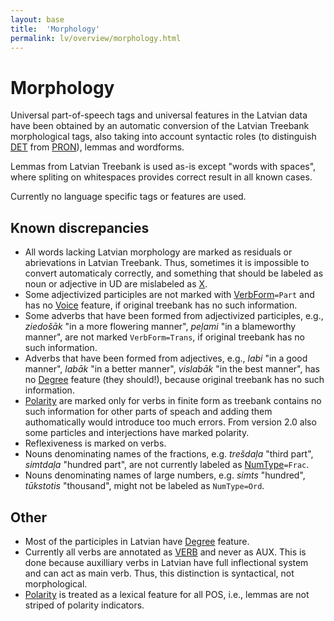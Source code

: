 ```yaml
---
layout: base
title:  'Morphology'
permalink: lv/overview/morphology.html
---
```


# Morphology

Universal part-of-speech tags and universal features in the Latvian data have been obtained by an automatic conversion of the Latvian Treebank morphological tags, also taking into account syntactic roles (to distinguish [DET]() from [PRON]()), lemmas and wordforms.

Lemmas from Latvian Treebank is used as-is except "words with spaces", where spliting on whitespaces provides correct result in all known cases.

Currently no language specific tags or features are used.

## Known discrepancies

* All words lacking Latvian morphology are marked as residuals or abrievations in Latvian Treebank. Thus, sometimes it is impossible to convert automaticaly correctly, and something that should be labeled as noun or adjective in UD are mislabeled as [X]().
* Some adjectivized participles are not marked with [VerbForm]()`=Part` and has no [Voice]() feature, if original treebank has no such information.
* Some adverbs that have been formed from adjectivized participles, e.g., _ziedošāk_ "in a more flowering manner", _peļami_ "in a blameworthy manner", are not marked `VerbForm=Trans`, if original treebank has no such information.
* Adverbs that have been formed from adjectives, e.g., _labi_ "in a good manner", _labāk_ "in a better manner", _vislabāk_ "in the best manner", has no [Degree]() feature (they should!), because original treebank has no such information.
* [Polarity]() are marked only for verbs in finite form as treebank contains no such information for other parts of speach and adding them authomatically would introduce too much errors. From version 2.0 also some particles and interjections have marked polarity.
* Reflexiveness is marked on verbs.
* Nouns denominating names of the fractions, e.g. _trešdaļa_ "third part", _simtdaļa_ "hundred part", are not currently labeled as [NumType]()`=Frac`.
* Nouns denominating names of large numbers, e.g. _simts_ "hundred", _tūkstotis_ "thousand", might not be labeled as `NumType=Ord`.

## Other
* Most of the participles in Latvian have [Degree]() feature.
* Currently all verbs are annotated as [VERB]() and never as AUX. This is done because auxilliary verbs in Latvian have full inflectional system and can act as main verb. Thus, this distinction is syntactical, not morphological.
* [Polarity]() is treated as a lexical feature for all POS, i.e., lemmas are not striped of polarity indicators.


